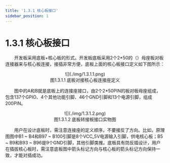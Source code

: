 ```yaml
---
title: '1.3.1 核心板接口'
sidebar_position: 1
---
```


# 1.3.1 核心板接口

&emsp;&emsp;开发板采用底板+核心板的形式。开发板底板采用2个2*50的（）母座板对板连接器来与核心板连接，接插非常方便，底板上面的核心板接口定义如下图所示：

<center>
![](./img/1.3.1.1.png)<br />
图1.3.1.1 底板对接核心板连接座定义
</center>

&emsp;&emsp;图中的A和B就是底板上的连接座接口，由2个2*50PIN的板对板母座组成，包含137个GPIO、4个其他功能引脚、46个GND引脚和13个电源引脚，组成200PIN。

<center>
![](./img/1.3.1.2.png)<br />
图1.3.1.2 底板转接板接口实物图
</center>

&emsp;&emsp;用户在设计底板时，需注意连接座的定义顺序，不要接反了方向。比如，原理图图中B1 ~ B4和B97 ~ B100引脚是8个VCC_5V电源输入引脚，供电核心板；B5 ~ B9和B93 ~ B96是9个GND引脚，其他引脚类推。底板具有防反插设计，用户在插拔核心板时，需注意底板图中箭头标记方向与核心板的箭头标记方向保持一致，才能对插成功。

